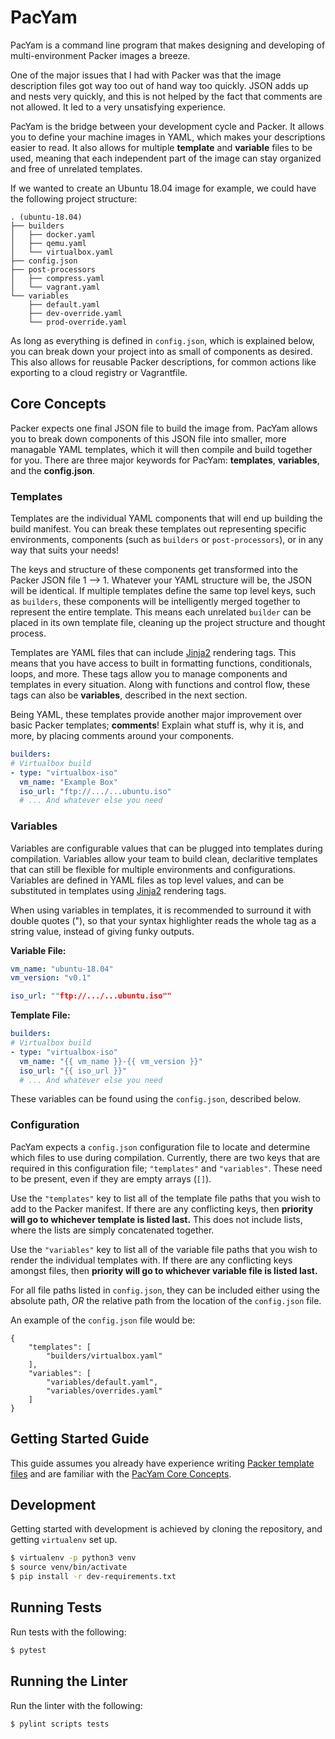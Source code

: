 # PacYam

PacYam is a command line program that makes designing and developing of multi-environment Packer images a breeze. 

One of the major issues that I had with Packer was that the image description files got way too out of hand way too quickly. JSON adds up and nests very quickly, and this is not helped by the fact that comments are not allowed. It led to a very unsatisfying experience.

PacYam is the bridge between your development cycle and Packer. It allows you to define your machine images in YAML, which makes your descriptions easier to read. It also allows for multiple **template** and **variable** files to be used, meaning that each independent part of the image can stay organized and free of unrelated templates.

If we wanted to create an Ubuntu 18.04 image for example, we could have the following project structure:

```
. (ubuntu-18.04)
├── builders
│   ├── docker.yaml
│   ├── qemu.yaml
│   └── virtualbox.yaml
├── config.json
├── post-processors
│   ├── compress.yaml
│   └── vagrant.yaml
└── variables
    ├── default.yaml
    ├── dev-override.yaml
    └── prod-override.yaml
```

As long as everything is defined in `config.json`, which is explained below, you can break down your project into as small of components as desired. This also allows for reusable Packer descriptions, for common actions like exporting to a cloud registry or Vagrantfile.

## Core Concepts

Packer expects one final JSON file to build the image from. PacYam allows you to break down components of this JSON file into smaller, more managable YAML templates, which it will then compile and build together for you. There are three major keywords for PacYam: **templates**, **variables**, and the **config.json**.

### Templates

Templates are the individual YAML components that will end up building the build manifest. You can break these templates out representing specific environments, components (such as `builders` or `post-processors`), or in any way that suits your needs!

The keys and structure of these components get transformed into the Packer JSON file 1 --> 1. Whatever your YAML structure will be, the JSON will be identical. If multiple templates define the same top level keys, such as `builders`, these components will be intelligently merged together to represent the entire template. This means each unrelated `builder` can be placed in its own template file, cleaning up the project structure and thought process.

Templates are YAML files that can include [Jinja2](http://jinja.pocoo.org/docs/2.10/) rendering tags. This means that you have access to built in formatting functions, conditionals, loops, and more. These tags allow you to manage components and templates in every situation. Along with functions and control flow, these tags can also be **variables**, described in the next section.

Being YAML, these templates provide another major improvement over basic Packer templates; **comments**! Explain what stuff is, why it is, and more, by placing comments around your components.

```yaml
builders:
# Virtualbox build
- type: "virtualbox-iso"
  vm_name: "Example Box"
  iso_url: "ftp://.../...ubuntu.iso"
  # ... And whatever else you need
```

### Variables

Variables are configurable values that can be plugged into templates during compilation. Variables allow your team to build clean, declaritive templates that can still be flexible for multiple environments and configurations. Variables are defined in YAML files as top level values, and can be substituted in templates using [Jinja2](http://jinja.pocoo.org/docs/2.10/) rendering tags.

When using variables in templates, it is recommended to surround it with double quotes ("), so that your syntax highlighter reads the whole tag as a string value, instead of giving funky outputs.

**Variable File:**
```yaml
vm_name: "ubuntu-18.04"
vm_version: "v0.1"

iso_url: ""ftp://.../...ubuntu.iso""
```

**Template File:**
```yaml
builders:
# Virtualbox build
- type: "virtualbox-iso"
  vm_name: "{{ vm_name }}-{{ vm_version }}"
  iso_url: "{{ iso_url }}"
  # ... And whatever else you need
```

These variables can be found using the `config.json`, described below.

### Configuration

PacYam expects a `config.json` configuration file to locate and determine which files to use during compilation. Currently, there are two keys that are required in this configuration file; `"templates"` and `"variables"`. These need to be present, even if they are empty arrays (`[]`).

Use the `"templates"` key to list all of the template file paths that you wish to add to the Packer manifest. If there are any conflicting keys, then **priority will go to whichever template is listed last.** This does not include lists, where the lists are simply concatenated together.

Use the `"variables"` key to list all of the variable file paths that you wish to render the individual templates with. If there are any conflicting keys amongst files, then **priority will go to whichever variable file is listed last.**

For all file paths listed in `config.json`, they can be included either using the absolute path, *OR* the relative path from the location of the `config.json` file.

An example of the `config.json` file would be:

```
{
    "templates": [
        "builders/virtualbox.yaml"
    ],
    "variables": [
        "variables/default.yaml",
        "variables/overrides.yaml"
    ]
}
```


## Getting Started Guide

This guide assumes you already have experience writing [Packer template files](https://www.packer.io/intro/getting-started/build-image.html) and are familiar with the [PacYam Core Concepts](#core-concepts). 

## Development

Getting started with development is achieved by cloning the repository, and getting `virtualenv` set up.

```bash
$ virtualenv -p python3 venv
$ source venv/bin/activate
$ pip install -r dev-requirements.txt
```

## Running Tests

Run tests with the following:

```bash
$ pytest
```

## Running the Linter

Run the linter with the following:

```bash
$ pylint scripts tests
```